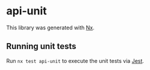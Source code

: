 # api-unit

This library was generated with [Nx](https://nx.dev).

## Running unit tests

Run `nx test api-unit` to execute the unit tests via [Jest](https://jestjs.io).
